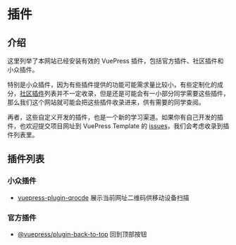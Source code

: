 # 插件

## 介绍

这里列举了本网站已经安装有效的 VuePress 插件，包括官方插件、社区插件和小众插件。

特别是小众插件，因为有些插件提供的功能可能需求量比较小，有些定制化的成分，[社区插件](https://github.com/vuepress/awesome-vuepress#community-plugins)列表并不一定收录，但是还是可能会有一小部分同学需要这些插件，那么我们这个网站就可能会把这些插件收录进来，供有需要的同学查阅。

再者，这些自定义开发的插件，也是一个新的学习渠道。如果你有自己开发的插件，也欢迎提交项目网址到 VuePress Template 的 [issues](https://github.com/openHacking/vuepress-template/issues)，我们会考虑收录到插件列表里。

## 插件列表

### 小众插件

- [vuepress-plugin-qrocde](https://github.com/openHacking/vuepress-plugin-qrcode) 展示当前网址二维码供移动设备扫描

### 官方插件

- [@vuepress/plugin-back-to-top](https://github.com/vuejs/vuepress/tree/master/packages/%40vuepress/plugin-back-to-top) 回到顶部按钮
